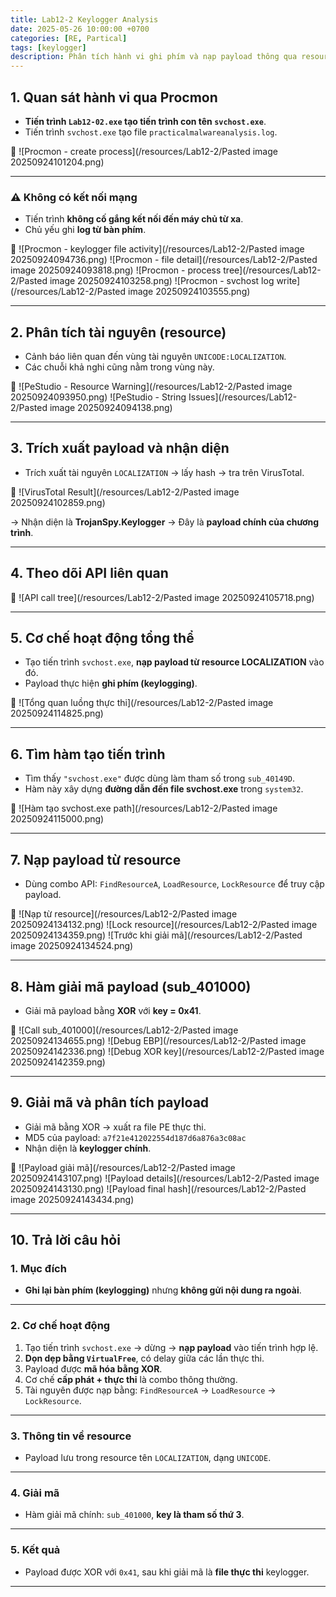 ```yaml
---
title: Lab12-2 Keylogger Analysis
date: 2025-05-26 10:00:00 +0700
categories: [RE, Partical]
tags: [keylogger]
description: Phân tích hành vi ghi phím và nạp payload thông qua resource LOCALIZATION.
---
```


## **1. Quan sát hành vi qua Procmon**

- **Tiến trình `Lab12-02.exe` tạo tiến trình con tên `svchost.exe`**.
- Tiến trình `svchost.exe` tạo file `practicalmalwareanalysis.log`.

📸
![Procmon - create process](/resources/Lab12-2/Pasted image 20250924101204.png)

---

### ⚠️ Không có kết nối mạng

- Tiến trình **không cố gắng kết nối đến máy chủ từ xa**.
- Chủ yếu ghi **log từ bàn phím**.

📸
![Procmon - keylogger file activity](/resources/Lab12-2/Pasted image 20250924094736.png)
![Procmon - file detail](/resources/Lab12-2/Pasted image 20250924093818.png)
![Procmon - process tree](/resources/Lab12-2/Pasted image 20250924103258.png)
![Procmon - svchost log write](/resources/Lab12-2/Pasted image 20250924103555.png)

---

## **2. Phân tích tài nguyên (resource)**

- Cảnh báo liên quan đến vùng tài nguyên `UNICODE:LOCALIZATION`.
- Các chuỗi khả nghi cũng nằm trong vùng này.

📸
![PeStudio - Resource Warning](/resources/Lab12-2/Pasted image 20250924093950.png)
![PeStudio - String Issues](/resources/Lab12-2/Pasted image 20250924094138.png)

---

## **3. Trích xuất payload và nhận diện**

- Trích xuất tài nguyên `LOCALIZATION` → lấy hash → tra trên VirusTotal.

📸
![VirusTotal Result](/resources/Lab12-2/Pasted image 20250924102859.png)

→ Nhận diện là **TrojanSpy.Keylogger** → Đây là **payload chính của chương trình**.

---

## **4. Theo dõi API liên quan**

📸
![API call tree](/resources/Lab12-2/Pasted image 20250924105718.png)

---

## **5. Cơ chế hoạt động tổng thể**

- Tạo tiến trình `svchost.exe`, **nạp payload từ resource LOCALIZATION** vào đó.
- Payload thực hiện **ghi phím (keylogging)**.

📸
![Tổng quan luồng thực thi](/resources/Lab12-2/Pasted image 20250924114825.png)

---

## **6. Tìm hàm tạo tiến trình**

- Tìm thấy `"svchost.exe"` được dùng làm tham số trong `sub_40149D`.
- Hàm này xây dựng **đường dẫn đến file svchost.exe** trong `system32`.

📸
![Hàm tạo svchost.exe path](/resources/Lab12-2/Pasted image 20250924115000.png)

---

## **7. Nạp payload từ resource**

- Dùng combo API: `FindResourceA`, `LoadResource`, `LockResource` để truy cập payload.

📸
![Nạp từ resource](/resources/Lab12-2/Pasted image 20250924134132.png)
![Lock resource](/resources/Lab12-2/Pasted image 20250924134359.png)
![Trước khi giải mã](/resources/Lab12-2/Pasted image 20250924134524.png)

---

## **8. Hàm giải mã payload (sub_401000)**

- Giải mã payload bằng **XOR** với **key = 0x41**.

📸
![Call sub_401000](/resources/Lab12-2/Pasted image 20250924134655.png)
![Debug EBP](/resources/Lab12-2/Pasted image 20250924142336.png)
![Debug XOR key](/resources/Lab12-2/Pasted image 20250924142359.png)

---

## **9. Giải mã và phân tích payload**

- Giải mã bằng XOR → xuất ra file PE thực thi.
- MD5 của payload: `a7f21e412022554d187d6a876a3c08ac`
- Nhận diện là **keylogger chính**.

📸
![Payload giải mã](/resources/Lab12-2/Pasted image 20250924143107.png)
![Payload details](/resources/Lab12-2/Pasted image 20250924143130.png)
![Payload final hash](/resources/Lab12-2/Pasted image 20250924143434.png)

---

## **10. Trả lời câu hỏi**

### 1. **Mục đích**
- **Ghi lại bàn phím (keylogging)** nhưng **không gửi nội dung ra ngoài**.

---

### 2. **Cơ chế hoạt động**
1. Tạo tiến trình `svchost.exe` → dừng → **nạp payload** vào tiến trình hợp lệ.
2. **Dọn dẹp bằng `VirtualFree`**, có delay giữa các lần thực thi.
3. Payload được **mã hóa bằng XOR**.
4. Cơ chế **cấp phát + thực thi** là combo thông thường.
5. Tài nguyên được nạp bằng:
   `FindResourceA` → `LoadResource` → `LockResource`.

---

### 3. **Thông tin về resource**
- Payload lưu trong resource tên `LOCALIZATION`, dạng `UNICODE`.

---

### 4. **Giải mã**
- Hàm giải mã chính: `sub_401000`, **key là tham số thứ 3**.

---

### 5. **Kết quả**
- Payload được XOR với `0x41`, sau khi giải mã là **file thực thi** keylogger.

---

